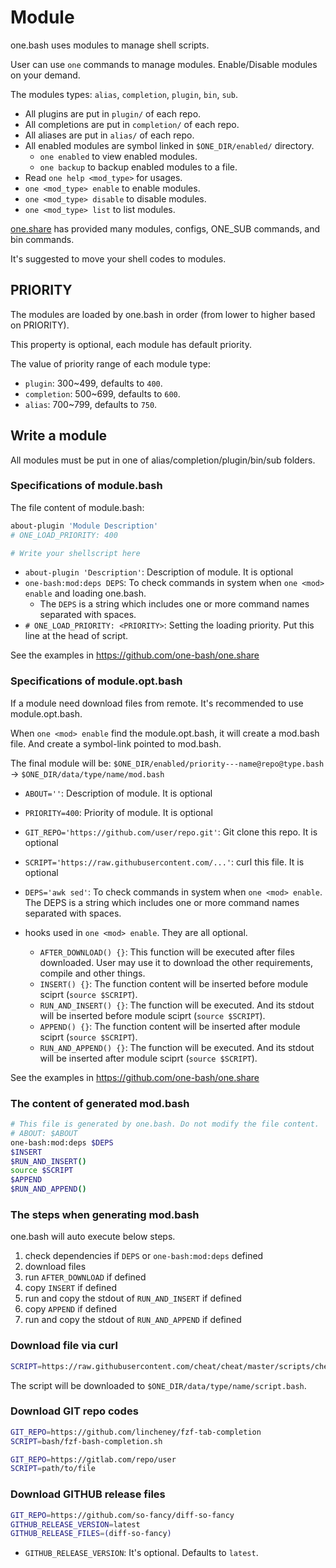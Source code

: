 # Module

one.bash uses modules to manage shell scripts.

User can use `one` commands to manage modules. Enable/Disable modules on your demand.

The modules types: `alias`, `completion`, `plugin`, `bin`, `sub`.

- All plugins are put in `plugin/` of each repo.
- All completions are put in `completion/` of each repo.
- All aliases are put in `alias/` of each repo.
- All enabled modules are symbol linked in `$ONE_DIR/enabled/` directory.
  - `one enabled` to view enabled modules.
  - `one backup` to backup enabled modules to a file.
- Read `one help <mod_type>` for usages.
- `one <mod_type> enable` to enable modules.
- `one <mod_type> disable` to disable modules.
- `one <mod_type> list` to list modules.

[one.share][] has provided many modules, configs, ONE_SUB commands, and bin commands.

It's suggested to move your shell codes to modules.

## PRIORITY

The modules are loaded by one.bash in order (from lower to higher based on PRIORITY).

This property is optional, each module has default priority.

The value of priority range of each module type:

- `plugin`: 300~499, defaults to `400`.
- `completion`: 500~699, defaults to `600`.
- `alias`: 700~799, defaults to `750`.

## Write a module

All modules must be put in one of alias/completion/plugin/bin/sub folders.

### Specifications of module.bash

The file content of module.bash:

```sh
about-plugin 'Module Description'
# ONE_LOAD_PRIORITY: 400

# Write your shellscript here
```

- `about-plugin 'Description'`: Description of module. It is optional
- `one-bash:mod:deps DEPS`: To check commands in system when `one <mod> enable` and loading one.bash.
  - The `DEPS` is a string which includes one or more command names separated with spaces.
- `# ONE_LOAD_PRIORITY: <PRIORITY>`: Setting the loading priority. Put this line at the head of script.

See the examples in https://github.com/one-bash/one.share

### Specifications of module.opt.bash

If a module need download files from remote. It's recommended to use module.opt.bash.

When `one <mod> enable` find the module.opt.bash, it will create a mod.bash file.
And create a symbol-link pointed to mod.bash.

The final module will be: `$ONE_DIR/enabled/priority---name@repo@type.bash` -> `$ONE_DIR/data/type/name/mod.bash`

- `ABOUT=''`: Description of module. It is optional
- `PRIORITY=400`: Priority of module. It is optional
- `GIT_REPO='https://github.com/user/repo.git'`: Git clone this repo. It is optional
- `SCRIPT='https://raw.githubusercontent.com/...'`: curl this file. It is optional
- `DEPS='awk sed'`: To check commands in system when `one <mod> enable`. The DEPS is a string which includes one or more command names separated with spaces.

- hooks used in `one <mod> enable`. They are all optional.
  - `AFTER_DOWNLOAD() {}`: This function will be executed after files downloaded. User may use it to download the other requirements, compile and other things.
  - `INSERT() {}`: The function content will be inserted before module sciprt (`source $SCRIPT`).
  - `RUN_AND_INSERT() {}`: The function will be executed. And its stdout will be inserted before module sciprt (`source $SCRIPT`).
  - `APPEND() {}`: The function content will be inserted after module sciprt (`source $SCRIPT`).
  - `RUN_AND_APPEND() {}`: The function will be executed. And its stdout will be inserted after module sciprt (`source $SCRIPT`).

See the examples in https://github.com/one-bash/one.share

### The content of generated mod.bash

```sh
# This file is generated by one.bash. Do not modify the file content.
# ABOUT: $ABOUT
one-bash:mod:deps $DEPS
$INSERT
$RUN_AND_INSERT()
source $SCRIPT
$APPEND
$RUN_AND_APPEND()
```

### The steps when generating mod.bash

one.bash will auto execute below steps.

1. check dependencies if `DEPS` or `one-bash:mod:deps` defined
2. download files
3. run `AFTER_DOWNLOAD` if defined
4. copy `INSERT` if defined
5. run and copy the stdout of `RUN_AND_INSERT` if defined
6. copy `APPEND` if defined
7. run and copy the stdout of `RUN_AND_APPEND` if defined

### Download file via curl

```sh
SCRIPT=https://raw.githubusercontent.com/cheat/cheat/master/scripts/cheat.bash
```

The script will be downloaded to `$ONE_DIR/data/type/name/script.bash`.

### Download GIT repo codes

```sh
GIT_REPO=https://github.com/lincheney/fzf-tab-completion
SCRIPT=bash/fzf-bash-completion.sh
```

```sh
GIT_REPO=https://gitlab.com/repo/user
SCRIPT=path/to/file
```

### Download GITHUB release files

```sh
GIT_REPO=https://github.com/so-fancy/diff-so-fancy
GITHUB_RELEASE_VERSION=latest
GITHUB_RELEASE_FILES=(diff-so-fancy)
```

- `GITHUB_RELEASE_VERSION`: It's optional. Defaults to `latest`.

<!-- links -->

[one.share]: https://github.com/one-bash/one.share
